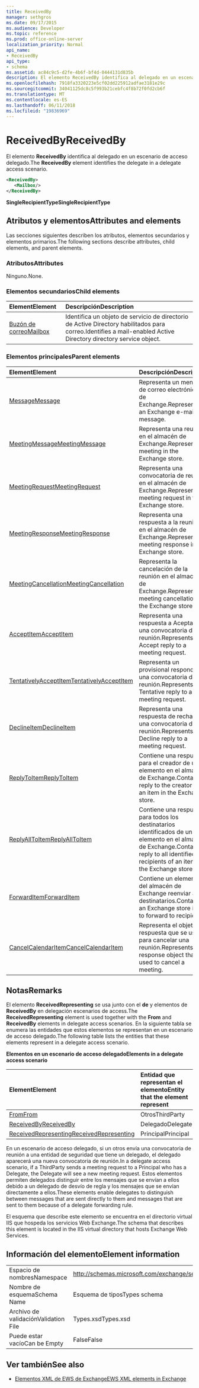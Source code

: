 ```yaml
---
title: ReceivedBy
manager: sethgros
ms.date: 09/17/2015
ms.audience: Developer
ms.topic: reference
ms.prod: office-online-server
localization_priority: Normal
api_name:
- ReceivedBy
api_type:
- schema
ms.assetid: ac84c9c5-d2fe-4b6f-bf4d-0444131d835b
description: El elemento ReceivedBy identifica al delegado en un escenario de acceso delegado.
ms.openlocfilehash: 7918fa3320223e5cf02dd225912adfae3181e29c
ms.sourcegitcommit: 34041125dc8c5f993b21cebfc4f8b72f0fd2cb6f
ms.translationtype: MT
ms.contentlocale: es-ES
ms.lasthandoff: 06/11/2018
ms.locfileid: "19836969"
---
```

# <a name="receivedby"></a><span data-ttu-id="005c1-103">ReceivedBy</span><span class="sxs-lookup"><span data-stu-id="005c1-103">ReceivedBy</span></span>

<span data-ttu-id="005c1-104">El elemento **ReceivedBy** identifica al delegado en un escenario de acceso delegado.</span><span class="sxs-lookup"><span data-stu-id="005c1-104">The **ReceivedBy** element identifies the delegate in a delegate access scenario.</span></span> 
  
```xml
<ReceivedBy>
   <Mailbox/>
</ReceivedBy>
```

 <span data-ttu-id="005c1-105">**SingleRecipientType**</span><span class="sxs-lookup"><span data-stu-id="005c1-105">**SingleRecipientType**</span></span>
## <a name="attributes-and-elements"></a><span data-ttu-id="005c1-106">Atributos y elementos</span><span class="sxs-lookup"><span data-stu-id="005c1-106">Attributes and elements</span></span>

<span data-ttu-id="005c1-107">Las secciones siguientes describen los atributos, elementos secundarios y elementos primarios.</span><span class="sxs-lookup"><span data-stu-id="005c1-107">The following sections describe attributes, child elements, and parent elements.</span></span>
  
### <a name="attributes"></a><span data-ttu-id="005c1-108">Atributos</span><span class="sxs-lookup"><span data-stu-id="005c1-108">Attributes</span></span>

<span data-ttu-id="005c1-109">Ninguno.</span><span class="sxs-lookup"><span data-stu-id="005c1-109">None.</span></span>
  
### <a name="child-elements"></a><span data-ttu-id="005c1-110">Elementos secundarios</span><span class="sxs-lookup"><span data-stu-id="005c1-110">Child elements</span></span>

|<span data-ttu-id="005c1-111">**Element**</span><span class="sxs-lookup"><span data-stu-id="005c1-111">**Element**</span></span>|<span data-ttu-id="005c1-112">**Descripción**</span><span class="sxs-lookup"><span data-stu-id="005c1-112">**Description**</span></span>|
|:-----|:-----|
|[<span data-ttu-id="005c1-113">Buzón de correo</span><span class="sxs-lookup"><span data-stu-id="005c1-113">Mailbox</span></span>](mailbox.md) <br/> |<span data-ttu-id="005c1-114">Identifica un objeto de servicio de directorio de Active Directory habilitados para correo.</span><span class="sxs-lookup"><span data-stu-id="005c1-114">Identifies a mail-enabled Active Directory directory service object.</span></span>  <br/> |
   
### <a name="parent-elements"></a><span data-ttu-id="005c1-115">Elementos principales</span><span class="sxs-lookup"><span data-stu-id="005c1-115">Parent elements</span></span>

|<span data-ttu-id="005c1-116">**Element**</span><span class="sxs-lookup"><span data-stu-id="005c1-116">**Element**</span></span>|<span data-ttu-id="005c1-117">**Descripción**</span><span class="sxs-lookup"><span data-stu-id="005c1-117">**Description**</span></span>|
|:-----|:-----|
|[<span data-ttu-id="005c1-118">Message</span><span class="sxs-lookup"><span data-stu-id="005c1-118">Message</span></span>](message-ex15websvcsotherref.md) <br/> |<span data-ttu-id="005c1-119">Representa un mensaje de correo electrónico de Exchange.</span><span class="sxs-lookup"><span data-stu-id="005c1-119">Represents an Exchange e-mail message.</span></span>  <br/> |
|[<span data-ttu-id="005c1-120">MeetingMessage</span><span class="sxs-lookup"><span data-stu-id="005c1-120">MeetingMessage</span></span>](meetingmessage.md) <br/> |<span data-ttu-id="005c1-121">Representa una reunión en el almacén de Exchange.</span><span class="sxs-lookup"><span data-stu-id="005c1-121">Represents a meeting in the Exchange store.</span></span>  <br/> |
|[<span data-ttu-id="005c1-122">MeetingRequest</span><span class="sxs-lookup"><span data-stu-id="005c1-122">MeetingRequest</span></span>](meetingrequest.md) <br/> |<span data-ttu-id="005c1-123">Representa una convocatoria de reunión en el almacén de Exchange.</span><span class="sxs-lookup"><span data-stu-id="005c1-123">Represents a meeting request in the Exchange store.</span></span>  <br/> |
|[<span data-ttu-id="005c1-124">MeetingResponse</span><span class="sxs-lookup"><span data-stu-id="005c1-124">MeetingResponse</span></span>](meetingresponse.md) <br/> |<span data-ttu-id="005c1-125">Representa una respuesta a la reunión en el almacén de Exchange.</span><span class="sxs-lookup"><span data-stu-id="005c1-125">Represents a meeting response in the Exchange store.</span></span>  <br/> |
|[<span data-ttu-id="005c1-126">MeetingCancellation</span><span class="sxs-lookup"><span data-stu-id="005c1-126">MeetingCancellation</span></span>](meetingcancellation.md) <br/> |<span data-ttu-id="005c1-127">Representa la cancelación de la reunión en el almacén de Exchange.</span><span class="sxs-lookup"><span data-stu-id="005c1-127">Represents a meeting cancellation in the Exchange store.</span></span>  <br/> |
|[<span data-ttu-id="005c1-128">AcceptItem</span><span class="sxs-lookup"><span data-stu-id="005c1-128">AcceptItem</span></span>](acceptitem.md) <br/> |<span data-ttu-id="005c1-129">Representa una respuesta a Aceptar a una convocatoria de reunión.</span><span class="sxs-lookup"><span data-stu-id="005c1-129">Represents an Accept reply to a meeting request.</span></span>  <br/> |
|[<span data-ttu-id="005c1-130">TentativelyAcceptItem</span><span class="sxs-lookup"><span data-stu-id="005c1-130">TentativelyAcceptItem</span></span>](tentativelyacceptitem.md) <br/> |<span data-ttu-id="005c1-131">Representa un provisional responde a una convocatoria de reunión.</span><span class="sxs-lookup"><span data-stu-id="005c1-131">Represents a Tentative reply to a meeting request.</span></span>  <br/> |
|[<span data-ttu-id="005c1-132">DeclineItem</span><span class="sxs-lookup"><span data-stu-id="005c1-132">DeclineItem</span></span>](declineitem.md) <br/> |<span data-ttu-id="005c1-133">Representa una respuesta de rechazo a una convocatoria de reunión.</span><span class="sxs-lookup"><span data-stu-id="005c1-133">Represents a Decline reply to a meeting request.</span></span>  <br/> |
|[<span data-ttu-id="005c1-134">ReplyToItem</span><span class="sxs-lookup"><span data-stu-id="005c1-134">ReplyToItem</span></span>](replytoitem.md) <br/> |<span data-ttu-id="005c1-135">Contiene una respuesta para el creador de un elemento en el almacén de Exchange.</span><span class="sxs-lookup"><span data-stu-id="005c1-135">Contains a reply to the creator of an item in the Exchange store.</span></span>  <br/> |
|[<span data-ttu-id="005c1-136">ReplyAllToItem</span><span class="sxs-lookup"><span data-stu-id="005c1-136">ReplyAllToItem</span></span>](replyalltoitem.md) <br/> |<span data-ttu-id="005c1-137">Contiene una respuesta para todos los destinatarios identificados de un elemento en el almacén de Exchange.</span><span class="sxs-lookup"><span data-stu-id="005c1-137">Contains a reply to all identified recipients of an item in the Exchange store.</span></span>  <br/> |
|[<span data-ttu-id="005c1-138">ForwardItem</span><span class="sxs-lookup"><span data-stu-id="005c1-138">ForwardItem</span></span>](forwarditem.md) <br/> |<span data-ttu-id="005c1-139">Contiene un elemento del almacén de Exchange reenviar a los destinatarios.</span><span class="sxs-lookup"><span data-stu-id="005c1-139">Contains an Exchange store item to forward to recipients.</span></span>  <br/> |
|[<span data-ttu-id="005c1-140">CancelCalendarItem</span><span class="sxs-lookup"><span data-stu-id="005c1-140">CancelCalendarItem</span></span>](cancelcalendaritem.md) <br/> |<span data-ttu-id="005c1-141">Representa el objeto de respuesta que se usa para cancelar una reunión.</span><span class="sxs-lookup"><span data-stu-id="005c1-141">Represents the response object that is used to cancel a meeting.</span></span>  <br/> |
   
## <a name="remarks"></a><span data-ttu-id="005c1-142">Notas</span><span class="sxs-lookup"><span data-stu-id="005c1-142">Remarks</span></span>

<span data-ttu-id="005c1-143">El elemento **ReceivedRepresenting** se usa junto con el **de** y elementos de **ReceivedBy** en delegación escenarios de access.</span><span class="sxs-lookup"><span data-stu-id="005c1-143">The **ReceivedRepresenting** element is used together with the **From** and **ReceivedBy** elements in delegate access scenarios.</span></span> <span data-ttu-id="005c1-144">En la siguiente tabla se enumera las entidades que estos elementos se representan en un escenario de acceso delegado.</span><span class="sxs-lookup"><span data-stu-id="005c1-144">The following table lists the entities that these elements represent in a delegate access scenario.</span></span> 
  
<span data-ttu-id="005c1-145">**Elementos en un escenario de acceso delegado**</span><span class="sxs-lookup"><span data-stu-id="005c1-145">**Elements in a delegate access scenario**</span></span>

|<span data-ttu-id="005c1-146">**Element**</span><span class="sxs-lookup"><span data-stu-id="005c1-146">**Element**</span></span>|<span data-ttu-id="005c1-147">**Entidad que representan el elemento**</span><span class="sxs-lookup"><span data-stu-id="005c1-147">**Entity that the element represent**</span></span>|
|:-----|:-----|
|[<span data-ttu-id="005c1-148">From</span><span class="sxs-lookup"><span data-stu-id="005c1-148">From</span></span>](from.md) <br/> |<span data-ttu-id="005c1-149">Otros</span><span class="sxs-lookup"><span data-stu-id="005c1-149">ThirdParty</span></span>  <br/> |
|[<span data-ttu-id="005c1-150">ReceivedBy</span><span class="sxs-lookup"><span data-stu-id="005c1-150">ReceivedBy</span></span>](receivedby.md) <br/> |<span data-ttu-id="005c1-151">Delegado</span><span class="sxs-lookup"><span data-stu-id="005c1-151">Delegate</span></span>  <br/> |
|[<span data-ttu-id="005c1-152">ReceivedRepresenting</span><span class="sxs-lookup"><span data-stu-id="005c1-152">ReceivedRepresenting</span></span>](receivedrepresenting.md) <br/> |<span data-ttu-id="005c1-153">Principal</span><span class="sxs-lookup"><span data-stu-id="005c1-153">Principal</span></span>  <br/> |
   
<span data-ttu-id="005c1-154">En un escenario de acceso delegado, si un otros envía una convocatoria de reunión a una entidad de seguridad que tiene un delegado, el delegado aparecerá una nueva convocatoria de reunión.</span><span class="sxs-lookup"><span data-stu-id="005c1-154">In a delegate access scenario, if a ThirdParty sends a meeting request to a Principal who has a Delegate, the Delegate will see a new meeting request.</span></span> <span data-ttu-id="005c1-155">Estos elementos permiten delegados distinguir entre los mensajes que se envían a ellos debido a un delegado de desvío de regla y los mensajes que se envían directamente a ellos.</span><span class="sxs-lookup"><span data-stu-id="005c1-155">These elements enable delegates to distinguish between messages that are sent directly to them and messages that are sent to them because of a delegate forwarding rule.</span></span>
  
<span data-ttu-id="005c1-156">El esquema que describe este elemento se encuentra en el directorio virtual IIS que hospeda los servicios Web Exchange.</span><span class="sxs-lookup"><span data-stu-id="005c1-156">The schema that describes this element is located in the IIS virtual directory that hosts Exchange Web Services.</span></span>
  
## <a name="element-information"></a><span data-ttu-id="005c1-157">Información del elemento</span><span class="sxs-lookup"><span data-stu-id="005c1-157">Element information</span></span>

|||
|:-----|:-----|
|<span data-ttu-id="005c1-158">Espacio de nombres</span><span class="sxs-lookup"><span data-stu-id="005c1-158">Namespace</span></span>  <br/> |http://schemas.microsoft.com/exchange/services/2006/types  <br/> |
|<span data-ttu-id="005c1-159">Nombre de esquema</span><span class="sxs-lookup"><span data-stu-id="005c1-159">Schema Name</span></span>  <br/> |<span data-ttu-id="005c1-160">Esquema de tipos</span><span class="sxs-lookup"><span data-stu-id="005c1-160">Types schema</span></span>  <br/> |
|<span data-ttu-id="005c1-161">Archivo de validación</span><span class="sxs-lookup"><span data-stu-id="005c1-161">Validation File</span></span>  <br/> |<span data-ttu-id="005c1-162">Types.xsd</span><span class="sxs-lookup"><span data-stu-id="005c1-162">Types.xsd</span></span>  <br/> |
|<span data-ttu-id="005c1-163">Puede estar vacío</span><span class="sxs-lookup"><span data-stu-id="005c1-163">Can be Empty</span></span>  <br/> |<span data-ttu-id="005c1-164">False</span><span class="sxs-lookup"><span data-stu-id="005c1-164">False</span></span>  <br/> |
   
## <a name="see-also"></a><span data-ttu-id="005c1-165">Ver también</span><span class="sxs-lookup"><span data-stu-id="005c1-165">See also</span></span>



- [<span data-ttu-id="005c1-166">Elementos XML de EWS de Exchange</span><span class="sxs-lookup"><span data-stu-id="005c1-166">EWS XML elements in Exchange</span></span>](ews-xml-elements-in-exchange.md)

